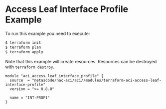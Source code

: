 <!-- BEGIN_TF_DOCS -->
# Access Leaf Interface Profile Example

To run this example you need to execute:

```bash
$ terraform init
$ terraform plan
$ terraform apply
```

Note that this example will create resources. Resources can be destroyed with `terraform destroy`.

```hcl
module "aci_access_leaf_interface_profile" {
  source  = "netascode/nac-aci/aci//modules/terraform-aci-access-leaf-interface-profile"
  version = ">= 0.8.0"

  name = "INT-PROF1"
}
```
<!-- END_TF_DOCS -->